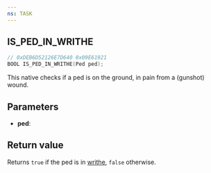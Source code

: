 ```yaml
---
ns: TASK
---
```

## IS_PED_IN_WRITHE

```c
// 0xDEB6D52126E7D640 0x09E61921
BOOL IS_PED_IN_WRITHE(Ped ped);
```

This native checks if a ped is on the ground, in pain from a (gunshot) wound.

## Parameters
* **ped**: 

## Return value

Returns `true` if the ped is in [writhe](https://dictionary.cambridge.org/dictionary/english/writhe), `false` otherwise.
